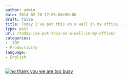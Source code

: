 ```yaml
---
author: admin
date: 2014-02-20 17:05:04+00:00
draft: false
title: Today I've put this on a wall in my office...
type: post
url: /today-ive-put-this-on-a-wall-in-my-office/
categories:
- _TOP
- Productivity
language:
- English
---
```


[![no thank you we are too busy](http://laurentmaumet.com/wordpress/wp-content/uploads/2014/02/no-thank-you-we-are-too-busy.jpeg)
](http://laurentmaumet.com/english/today-ive-put-this-on-a-wall-in-my-office/no-thank-you-we-are-too-busy/)
